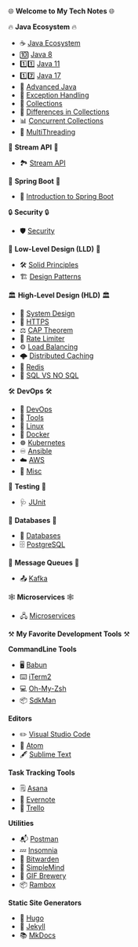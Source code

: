 #

🌐 **Welcome to My Tech Notes** 🌐

🔥 **Java Ecosystem** 🔥

- ☕️ [Java Ecosystem](https://vamsilabs-master-notes.netlify.app/java/ecosystem/)
- 🔟 [Java 8](https://vamsilabs-master-notes.netlify.app/java/Java8/)
- 1️⃣1️⃣ [Java 11](https://vamsilabs-master-notes.netlify.app/java/java11)
- 1️⃣7️⃣ [Java 17](https://vamsilabs-master-notes.netlify.app/java/Java17/)
- 🚀 [Advanced Java](https://vamsilabs-master-notes.netlify.app/java/ExceptionHandling/)
- 🎲 [Exception Handling](https://vamsilabs-master-notes.netlify.app/java/ExceptionHandling)
- 🧩 [Collections](https://vamsilabs-master-notes.netlify.app/java/collections/)
- 🔀 [Differences in Collections](https://vamsilabs-master-notes.netlify.app/java/DiffCollections)
- 📊 [Concurrent Collections](https://vamsilabs-master-notes.netlify.app/java/ConcurrentCollections)
- 🧵 [MultiThreading](https://vamsilabs-master-notes.netlify.app/java/MultiThreading)

🌊 **Stream API** 🌊

- 🏞️ [Stream API](https://vamsilabs-master-notes.netlify.app/stream%20api/streamapi/)

🌱 **Spring Boot** 🌱

- 🚀 [Introduction to Spring Boot](https://vamsilabs-master-notes.netlify.app/springboot/introduction/)

🔒 **Security** 🔒

- 🛡️ [Security](https://vamsilabs-master-notes.netlify.app/security/Oauth/)

🔧 **Low-Level Design (LLD)** 🔧

- 🛠️ [Solid Principles](https://vamsilabs-master-notes.netlify.app/solidprinciples/solidprinciples/)
- 🏗️ [Design Patterns](https://vamsilabs-master-notes.netlify.app/designpatterns/dp/)

🏛 **High-Level Design (HLD)** 🏛

- 🏰 [System Design](https://vamsilabs-master-notes.netlify.app/https/)
- 🔐 [HTTPS](https://vamsilabs-master-notes.netlify.app/https)
- ⚖️ [CAP Theorem](https://vamsilabs-master-notes.netlify.app/capTheorem)
- 🚦 [Rate Limiter](https://vamsilabs-master-notes.netlify.app/ratelimiting)
- ⚙️ [Load Balancing](https://vamsilabs-master-notes.netlify.app/loadbalancer)
- 🌩️ [Distributed Caching](https://vamsilabs-master-notes.netlify.app/distributedCaching)
- 💾 [Redis](https://vamsilabs-master-notes.netlify.app/redis)
- 🧮 [SQL VS NO SQL](https://vamsilabs-master-notes.netlify.app/sqlvsnosql)

🛠️ **DevOps** 🛠️

- 🤖 [DevOps](https://vamsilabs-master-notes.netlify.app/devops/devops)
- 🧰 [Tools](https://vamsilabs-master-notes.netlify.app/devops/devops)
- 🐧 [Linux](https://vamsilabs-master-notes.netlify.app/devops/linux)
- 🐳 [Docker](https://vamsilabs-master-notes.netlify.app/devops/docker)
- ☸️ [Kubernetes](https://vamsilabs-master-notes.netlify.app/devops/kubernetes)
- ♾ [Ansible](https://vamsilabs-master-notes.netlify.app/devops/ansible)
- ☁️ [AWS](https://vamsilabs-master-notes.netlify.app/devops/aws)
- 🧹 [Misc](https://vamsilabs-master-notes.netlify.app/misc/clean-architecture)

🧪 **Testing** 🧪

- 🩺 [JUnit](https://vamsilabs-master-notes.netlify.app/junit/junit/)

💽 **Databases** 💽

- 🏦 [Databases](https://vamsilabs-master-notes.netlify.app/databases/sql/)
- 🗄️ [PostgreSQL](https://vamsilabs-master-notes.netlify.app/postgresql/postgresql)

📡 **Message Queues** 📡

- 📤 [Kafka](https://vamsilabs-master-notes.netlify.app/Kafka/kafka/)

🕸️ **Microservices** 🕸️

- 🖧 [Microservices](https://vamsilabs-master-notes.netlify.app/microservices/microservices/)

⚒️ **My Favorite Development Tools** ⚒️

**CommandLine Tools**

- 🖥️ [Babun](http://babun.github.io/)
- ⌨️ [iTerm2](http://www.iterm2.com/)
- 💻 [Oh-My-Zsh](http://ohmyz.sh/)
- 📦 [SdkMan](https://sdkman.io/)

**Editors**

- ✏️ [Visual Studio Code](https://code.visualstudio.com/)
- 🎨 [Atom](https://atom.io/)
- 🖋️ [Sublime Text](https://www.sublimetext.com/3)

**Task Tracking Tools**

- 🗒️ [Asana](https://app.asana.com/)
- 📔 [Evernote](https://evernote.com/)
- 📌 [Trello](https://trello.com/)

**Utilities**

- 📬 [Postman](https://www.getpostman.com/apps)
- 💤 [Insomnia](https://insomnia.rest/)
- 🔐 [Bitwarden](https://bitwarden.com/)
- 🧠 [SimpleMind](https://simplemind.eu/)
- 🎥 [GIF Brewery](http://gifbrewery.com/)
- 📦 [Rambox](http://rambox.pro/)

**Static Site Generators**

- 🚀 [Hugo](https://gohugo.io/)
- 💎 [Jekyll](https://jekyllrb.com/)
- 📚 [MkDocs](http://www.mkdocs.org/)

